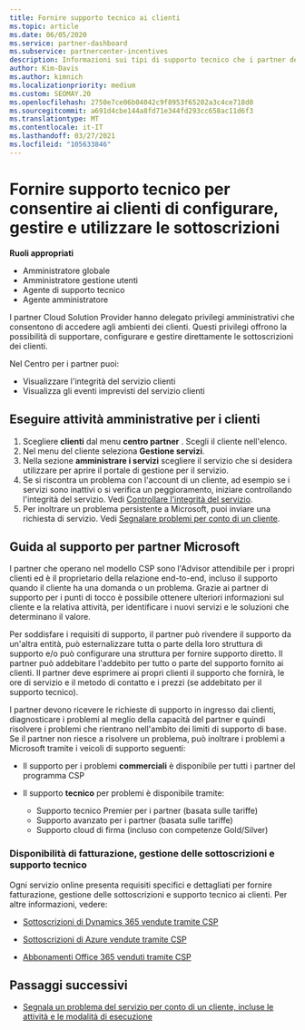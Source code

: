 ```yaml
---
title: Fornire supporto tecnico ai clienti
ms.topic: article
ms.date: 06/05/2020
ms.service: partner-dashboard
ms.subservice: partnercenter-incentives
description: Informazioni sui tipi di supporto tecnico che i partner del programma Cloud Solution Provider possono offrire ai propri clienti.
author: Kim-Davis
ms.author: kimnich
ms.localizationpriority: medium
ms.custom: SEOMAY.20
ms.openlocfilehash: 2750e7ce06b04042c9f8953f65202a3c4ce718d0
ms.sourcegitcommit: a691d4cbe144a8fd71e344fd293cc658ac11d6f3
ms.translationtype: MT
ms.contentlocale: it-IT
ms.lasthandoff: 03/27/2021
ms.locfileid: "105633846"
---
```

# <a name="provide-technical-support-to-help-customers-configure-manage-and-use-their-subscriptions"></a>Fornire supporto tecnico per consentire ai clienti di configurare, gestire e utilizzare le sottoscrizioni


**Ruoli appropriati**

- Amministratore globale
- Amministratore gestione utenti
- Agente di supporto tecnico
- Agente amministratore

I partner Cloud Solution Provider hanno delegato privilegi amministrativi che consentono di accedere agli ambienti dei clienti. Questi privilegi offrono la possibilità di supportare, configurare e gestire direttamente le sottoscrizioni dei clienti.

Nel Centro per i partner puoi:

- Visualizzare l'integrità del servizio clienti
- Visualizza gli eventi imprevisti del servizio clienti

## <a name="perform-admin-tasks-for-your-customers"></a>Eseguire attività amministrative per i clienti

1. Scegliere **clienti** dal menu **centro partner** . Scegli il cliente nell'elenco.
2. Nel menu del cliente seleziona **Gestione servizi**.
3. Nella sezione **amministrare i servizi** scegliere il servizio che si desidera utilizzare per aprire il portale di gestione per il servizio.
4. Se si riscontra un problema con l'account di un cliente, ad esempio se i servizi sono inattivi o si verifica un peggioramento, iniziare controllando l'integrità del servizio. Vedi [Controllare l'integrità del servizio](check-service-health.md).
5. Per inoltrare un problema persistente a Microsoft, puoi inviare una richiesta di servizio. Vedi [Segnalare problemi per conto di un cliente](report-problems-on-behalf-of-a-customer.md).

## <a name="microsoft-partner-support-guidance"></a>Guida al supporto per partner Microsoft

I partner che operano nel modello CSP sono l'Advisor attendibile per i propri clienti ed è il proprietario della relazione end-to-end, incluso il supporto quando il cliente ha una domanda o un problema. Grazie ai partner di supporto per i punti di tocco è possibile ottenere ulteriori informazioni sul cliente e la relativa attività, per identificare i nuovi servizi e le soluzioni che determinano il valore.

Per soddisfare i requisiti di supporto, il partner può rivendere il supporto da un'altra entità, può esternalizzare tutta o parte della loro struttura di supporto e/o può configurare una struttura per fornire supporto diretto.  Il partner può addebitare l'addebito per tutto o parte del supporto fornito ai clienti. Il partner deve esprimere ai propri clienti il supporto che fornirà, le ore di servizio e il metodo di contatto e i prezzi (se addebitato per il supporto tecnico). 

I partner devono ricevere le richieste di supporto in ingresso dai clienti, diagnosticare i problemi al meglio della capacità del partner e quindi risolvere i problemi che rientrano nell'ambito dei limiti di supporto di base. Se il partner non riesce a risolvere un problema, può inoltrare i problemi a Microsoft tramite i veicoli di supporto seguenti:

- Il supporto per i problemi **commerciali** è disponibile per tutti i partner del programma CSP

- Il supporto **tecnico** per problemi è disponibile tramite:

  - Supporto tecnico Premier per i partner (basata sulle tariffe)
  - Supporto avanzato per i partner (basata sulle tariffe)
  - Supporto cloud di firma (incluso con competenze Gold/Silver)

### <a name="providing-billing-subscription-management-and-technical-support"></a>Disponibilità di fatturazione, gestione delle sottoscrizioni e supporto tecnico 

Ogni servizio online presenta requisiti specifici e dettagliati per fornire fatturazione, gestione delle sottoscrizioni e supporto tecnico ai clienti. Per altre informazioni, vedere:

- [Sottoscrizioni di Dynamics 365 vendute tramite CSP](https://www.microsoftpartnercommunity.com/t5/CSP/Microsoft-Partner-Support-Guidance/m-p/5262#M30)

- [Sottoscrizioni di Azure vendute tramite CSP](https://www.microsoftpartnercommunity.com/t5/CSP/Microsoft-Partner-Support-Guidance/m-p/5263#M31)

- [Abbonamenti Office 365 venduti tramite CSP](https://www.microsoftpartnercommunity.com/t5/CSP/Microsoft-Partner-Support-Guidance/m-p/5264#M32)

## <a name="next-steps"></a>Passaggi successivi

- [Segnala un problema del servizio per conto di un cliente, incluse le attività e le modalità di esecuzione](report-problems-on-behalf-of-a-customer.md)